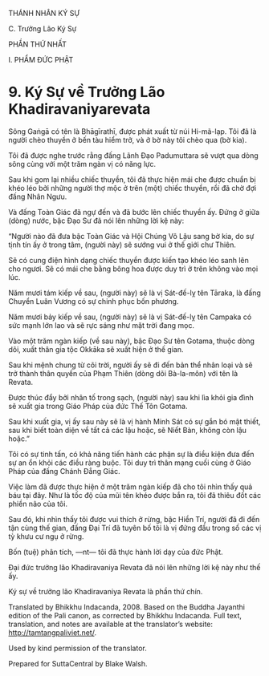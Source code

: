 THÁNH NHÂN KÝ SỰ

C. Trưởng Lão Ký Sự

PHẦN THỨ NHẤT

I. PHẨM ĐỨC PHẬT

# 9\. Ký Sự về Trưởng Lão Khadiravaniyarevata

Sông Gaṅgā có tên là Bhāgīrathī, được phát xuất từ núi Hi-mã-lạp. Tôi đã là người chèo thuyền ở bến tàu hiểm trở, và ở bờ này tôi chèo qua (bờ kia).

Tôi đã được nghe trước rằng đấng Lãnh Đạo Padumuttara sẽ vượt qua dòng sông cùng với một trăm ngàn vị có năng lực.

Sau khi gom lại nhiều chiếc thuyền, tôi đã thực hiện mái che được chuẩn bị khéo léo bởi những người thợ mộc ở trên (một) chiếc thuyền, rồi đã chờ đợi đấng Nhân Ngưu.

Và đấng Toàn Giác đã ngự đến và đã bước lên chiếc thuyền ấy. Đứng ở giữa (dòng) nước, bậc Đạo Sư đã nói lên những lời kệ này:

“Người nào đã đưa bậc Toàn Giác và Hội Chúng Vô Lậu sang bờ kia, do sự tịnh tín ấy ở trong tâm, (người này) sẽ sướng vui ở thế giới chư Thiên.

Sẽ có cung điện hình dạng chiếc thuyền được kiến tạo khéo léo sanh lên cho ngươi. Sẽ có mái che bằng bông hoa được duy trì ở trên không vào mọi lúc.

Năm mươi tám kiếp về sau, (người này) sẽ là vị Sát-đế-lỵ tên Tāraka, là đấng Chuyển Luân Vương có sự chinh phục bốn phương.

Năm mươi bảy kiếp về sau, (người này) sẽ là vị Sát-đế-lỵ tên Campaka có sức mạnh lớn lao và sẽ rực sáng như mặt trời đang mọc.

Vào một trăm ngàn kiếp (về sau này), bậc Đạo Sư tên Gotama, thuộc dòng dõi, xuất thân gia tộc Okkāka sẽ xuất hiện ở thế gian.

Sau khi mệnh chung từ cõi trời, người ấy sẽ đi đến bản thể nhân loại và sẽ trở thành thân quyến của Phạm Thiên (dòng dõi Bà-la-môn) với tên là Revata.

Được thúc đẩy bởi nhân tố trong sạch, (người này) sau khi lìa khỏi gia đình sẽ xuất gia trong Giáo Pháp của đức Thế Tôn Gotama.

Sau khi xuất gia, vị ấy sau này sẽ là vị hành Minh Sát có sự gắn bó mật thiết, sau khi biết toàn diện về tất cả các lậu hoặc, sẽ Niết Bàn, không còn lậu hoặc.”

Tôi có sự tinh tấn, có khả năng tiến hành các phận sự là điều kiện đưa đến sự an ổn khỏi các điều ràng buộc. Tôi duy trì thân mạng cuối cùng ở Giáo Pháp của đấng Chánh Đẳng Giác.

Việc làm đã được thực hiện ở một trăm ngàn kiếp đã cho tôi nhìn thấy quả báu tại đây. Như là tốc độ của mũi tên khéo được bắn ra, tôi đã thiêu đốt các phiền não của tôi.

Sau đó, khi nhìn thấy tôi được vui thích ở rừng, bậc Hiền Trí, người đã đi đến tận cùng thế gian, đấng Đại Trí đã tuyên bố tôi là vị đứng đầu trong số các vị tỳ khưu cư ngụ ở rừng.

Bốn (tuệ) phân tích, ―nt― tôi đã thực hành lời dạy của đức Phật.

Đại đức trưởng lão Khadiravaniya Revata đã nói lên những lời kệ này như thế ấy.

Ký sự về trưởng lão Khadiravaniya Revata là phần thứ chín.

Translated by Bhikkhu Indacanda, 2008. Based on the Buddha Jayanthi edition of the Pali canon, as corrected by Bhikkhu Indacanda. Full text, translation, and notes are available at the translator’s website: http://tamtangpaliviet.net/.

Used by kind permission of the translator.

Prepared for SuttaCentral by Blake Walsh.
